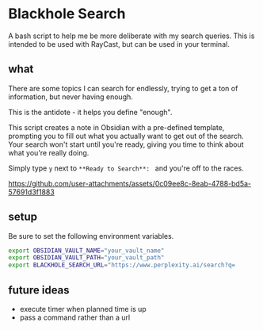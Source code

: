 # Blackhole Search

A bash script to help me be more deliberate with my search queries. This is intended to be used with RayCast, but can be used in your terminal.

## what

There are some topics I can search for endlessly, trying to get a ton of information, but never having enough.

This is the antidote - it helps you define "enough".

This script creates a note in Obsidian with a pre-defined template, prompting you to fill out what you actually want to get out of the search.
Your search won't start until you're ready, giving you time to think about what you're really doing.

Simply type `y` next to `**Ready to Search**: ` and you're off to the races.

https://github.com/user-attachments/assets/0c09ee8c-8eab-4788-bd5a-57691d3f1883

## setup

Be sure to set the following environment variables.

```bash
export OBSIDIAN_VAULT_NAME="your_vault_name"
export OBSIDIAN_VAULT_PATH="your_vault_path"
export BLACKHOLE_SEARCH_URL="https://www.perplexity.ai/search?q=
```

## future ideas

- execute timer when planned time is up
- pass a command rather than a url
